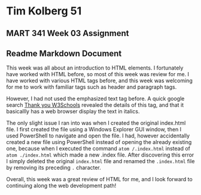# Tim Kolberg 51
## MART 341 Week 03 Assignment
## Readme Markdown Document


This week was all about an introduction to HTML elements.  I fortunately have worked with
HTML before, so most of this week was review for me.  I have worked with various HTML tags before, and this week was welcoming for me to work with familiar tags such as header and paragraph tags.

However, I had not used the emphasized text tag before.
A quick google search [Thank you W3Schools](https://www.w3schools.com/tags/tag_em.asp)
revealed the details of this tag, and that it basicallly has a web browser display
the text in italics.

The only slight issue I ran into was when I created the original index.html file.  I first created the file using a Windows Explorer GUI window, then I used PowerShell to navigate and open the file.  I had, however accidentally created a new file using PowerShell instead of opening the already existing one, because when I executed the command `atom /.index.html` instead of `atom ./index.html` which made a new .index file.  After discovering this error I simply deleted the original `index.html` file and renamed the `.index.html` file by removing its preceding `.` character.

Overall, this week was a great review of HTML for me, and I look forward to continuing along the web development path!
